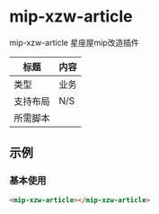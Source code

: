 # mip-xzw-article

mip-xzw-article 星座屋mip改造插件

标题|内容
----|----
类型|业务
支持布局|N/S
所需脚本|

## 示例

### 基本使用
```html
<mip-xzw-article></mip-xzw-article>
```
